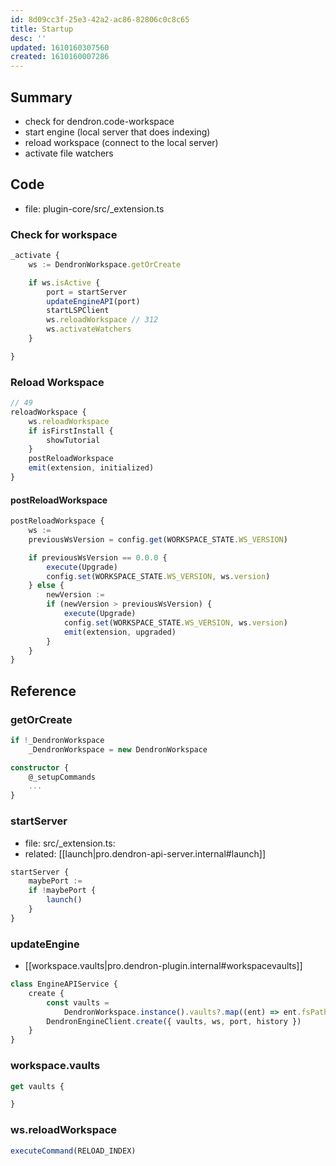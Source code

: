 ```yaml
---
id: 8d09cc3f-25e3-42a2-ac86-82806c0c8c65
title: Startup
desc: ''
updated: 1610160307560
created: 1610160007286
---
```

## Summary

- check for dendron.code-workspace 
- start engine (local server that does indexing)
- reload workspace (connect to the local server)
- activate file watchers 

## Code

- file: plugin-core/src/\_extension.ts

### Check for workspace

```ts
_activate {
    ws := DendronWorkspace.getOrCreate

    if ws.isActive {
        port = startServer
        updateEngineAPI(port)
        startLSPClient
        ws.reloadWorkspace // 312
        ws.activateWatchers
    }

}
```

### Reload Workspace

```ts
// 49
reloadWorkspace {
    ws.reloadWorkspace
    if isFirstInstall {
        showTutorial
    }
    postReloadWorkspace
    emit(extension, initialized)
}
```

#### postReloadWorkspace

```ts
postReloadWorkspace {
    ws :=
    previousWsVersion = config.get(WORKSPACE_STATE.WS_VERSION)

    if previousWsVersion == 0.0.0 {
        execute(Upgrade)
        config.set(WORKSPACE_STATE.WS_VERSION, ws.version)
    } else {
        newVersion :=
        if (newVersion > previousWsVersion) {
            execute(Upgrade)
            config.set(WORKSPACE_STATE.WS_VERSION, ws.version)
            emit(extension, upgraded)
        }
    }
}

```

## Reference

### getOrCreate

```ts
if !_DendronWorkspace
    _DendronWorkspace = new DendronWorkspace
```

```ts
constructor {
    @_setupCommands
    ...
}
```

### startServer

- file: src/\_extension.ts: 
- related: [[launch|pro.dendron-api-server.internal#launch]]

```ts
startServer {
    maybePort :=
    if !maybePort {
        launch()
    }
}
```

### updateEngine

- [[workspace.vaults|pro.dendron-plugin.internal#workspacevaults]]

```ts
class EngineAPIService {
    create {
        const vaults =
            DendronWorkspace.instance().vaults?.map((ent) => ent.fsPath) || [];
        DendronEngineClient.create({ vaults, ws, port, history })
    }
}
```

### workspace.vaults

```ts
get vaults {

}

```

### ws.reloadWorkspace

```ts
executeCommand(RELOAD_INDEX)
```

